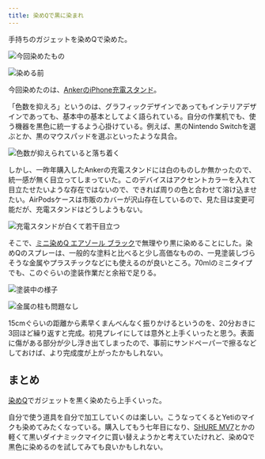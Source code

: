 ```yaml
---
title: 染めQで黒に染まれ
---
```

手持ちのガジェットを染めQで染めた。

![](https://lh5.googleusercontent.com/2ul6RlMjaz_rKyBMtuBqd6Bz8FMtqQSkw8cY2PH16BY75aDLQaB-_S_JFV0FDYu04f-xez0ivNSdmDEjSHgDal-6CpD9HuLVquS2pQLf335TlTeFGU9uKGGuuJbDhNG_aHtm0p22fX8b5HKw89etY4fXyrq6rP-QSG5uZal1-_vJvp-Nvd4W1e8KDXZo "今回染めたもの")

![](https://lh5.googleusercontent.com/-jaer0N0Yabn28NkPyu0IGTSSCunZ0jhZIrJqkcVZrorQmvcWend1HGwIV-5mUfkK29xxgR4brD-OXXxa5M9leKNYlCCgNrd2zW2-8cOJ8LwyrNt4WJNxn53KHOQEaZh1L5QJ6RSzN9Si4pb-EylVW0YSUAvCw3WZwJN9n27ygjWsAZtyHr9pzpvwqei "染める前")

今回染めたのは、[AnkerのiPhone充電スタンド](https://r7kamura.com/articles/2021-09-06-anker-iphone-stand)。

「色数を抑えろ」というのは、グラフィックデザインであってもインテリアデザインであっても、基本中の基本としてよく語られている。自分の作業机でも、使う機器を黒色に統一するよう心掛けている。例えば、黒のNintendo Switchを選ぶとか、黒のマウスパッドを選ぶといったような具合。

![](https://lh3.googleusercontent.com/8dzdG8Jh683gDI3iXs3MrciwB6sCIJmIWbYuHp4CVo3iFdDiJb5FkrztKATgjrO-DArFklXp9fMpgXggakStfI26tbdmRoDKUxEWFQXCfslZHxjsVOdtTfkBe7zgq52s7Ve3LWOUJKwz-BAlzQUZ5GCJ2jo4stm77qPsfCqBS-BOYQb8xft4doxvMT73 "色数が抑えられていると落ち着く")

しかし、一昨年購入したAnkerの充電スタンドには白のものしか無かったので、統一感が無く目立ってしまっていた。このデバイスはアクセントカラーを入れて目立たせたいような存在ではないので、できれば周りの色と合わせて溶け込ませたい。AirPodsケースは市販のカバーが沢山存在しているので、見た目は変更可能だが、充電スタンドはどうしようもない。

![](https://lh6.googleusercontent.com/ad576CzOcfGff_t4ddGvUmVku30bVNT5G0_lWpHjJjZfwrnkqMSs8gf5GOzo9RsNRulcMdXSHRhxFSQVlDO7XyBa9WO6dDRqhf2EOARxf5wrTzp86Zg2TpEzEEE3UETra2PUdS84-hwXKFzleVtYmMSeZtyopMSVuoBKohHpMMqjqmTPA99etJRu1zeL "充電スタンドが白くて若干目立つ")

そこで、[ミニ染めQ エアゾール ブラック](https://www.amazon.co.jp/dp/B003QMFUKO)で無理やり黒に染めることにした。染めQのスプレーは、一般的な塗料と比べると少し高価なものの、一見塗装しづらそうな金属やプラスチックなどにも使えるのが良いところ。70mlのミニタイプでも、このぐらいの塗装作業だと余裕で足りる。

![](https://lh4.googleusercontent.com/jnpQMrqLSGo1PY9fFvJwwJHaAM5MXcn7msMH__iS2jZeseBstb0rZF4Alc9cYkKD8pAdxIJ7TuuX1vfP_JM0g5NNzAMt-7iebuCYGxW3RvnAbIlDGrl3bmoScxctN1LxarVC22918DXJ2nXdfDZOc_wqU0QGotgKQmyqysJpmst16BFPFmO9HVQjbu0V "塗装中の様子")

![](https://lh5.googleusercontent.com/TC2797v0ftXAghU0WsiRhOuCRDWr9Mav8cFa8fRm5tuBgIWcgdS5-jJ-fdVhdc4CMrFKB2UPPtlkoEQ54MRT-gNS8SjbXN0PKqt47XFcQQZ_ErytZ5mRCHYZQ8rucYzJ--5F7HzCXv6gDf9EyiUfwkKXp39Xo0lzGKEw77KfXbDN0ekDL2kaDcaPHpfk "金属の柱も問題なし")

15cmぐらいの距離から素早くまんべんなく振りかけるというのを、20分おきに3回ほど繰り返すと完成。初見プレイにしては意外と上手くいったと思う。表面に傷がある部分が少し浮き出てしまったので、事前にサンドペーパーで擦るなどしておけば、より完成度が上がったかもしれない。

まとめ
---

[染めQ](https://www.amazon.co.jp/dp/B003QMFUKO)でガジェットを黒く染めたら上手くいった。

自分で使う道具を自分で加工していくのは楽しい。こうなってくるとYetiのマイクも染めてみたくなっている。購入してもう七年目になり、[SHURE MV7](https://www.amazon.co.jp/dp/B08KY7G1GV)とかの軽くて黒いダイナミックマイクに買い替えようかと考えていたけれど、染めQで黒色に染めるのを試してみても良いかもしれない。
